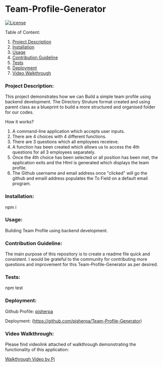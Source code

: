 # Team-Profile-Generator 
  [![License](https://img.shields.io/badge/license-mit-blue.svg)
      ](https://opensource.org/licenses/mit)
  
  Table of Content:
  1. [Project Description](#Project-Description)
  2. [Installation](#Installation)
  3. [Usage](#Usage)
  4. [Contribution Guideline](#Contribution-Guideline)
  5. [Tests](#Tests)
  6. [Deployment](#Deployment)
  7. [Video Walkthrough](#Video-Walkthrough)

### Project Description:

This project demonstrates how we can Build a simple team profile using backend development. The Directory Struture format created and using parent class as a blueprint to build a more structured and organised folder for our codes. 

How it works?
1. A command-line application which accepts user inputs.
2. There are 4 choices with 4 different functions.
3. There are 3 questions which all employees receieve. 
4. A function has been created which allows us to access the 4th questions for all 3 employees separately.
5. Once the 4th choice has been selected or all position has been met, the application exits and the Html is generated which displays the team profile.
6. The Github username and email address once "clicked" will go the github and emaill address populates the To Field on a default email program.


### Installation:
npm i

### Usage:

Building Team Profile using backend development.

### Contribution Guideline:

The main purpose of this repository is to create a readme file quick and consistent. I would be grateful to the community for contributing more questions and improvement for this Team-Profile-Generator as per desired.

### Tests:

npm test

### Deployment:

Github Profile:
[pjsherpa](https://github.com/pjsherpa)

Deployment:
(https://github.com/pjsherpa/Team-Profile-Generator)

### Video Walkthrough:
Please find videolink attached of walkthrough demonstrating the functionality of this application:

[Walkthrough Video by Pj](https://drive.google.com/file/d/1VthKnmh9MawrV4sulcmF5GafUscgC4kH/view)
